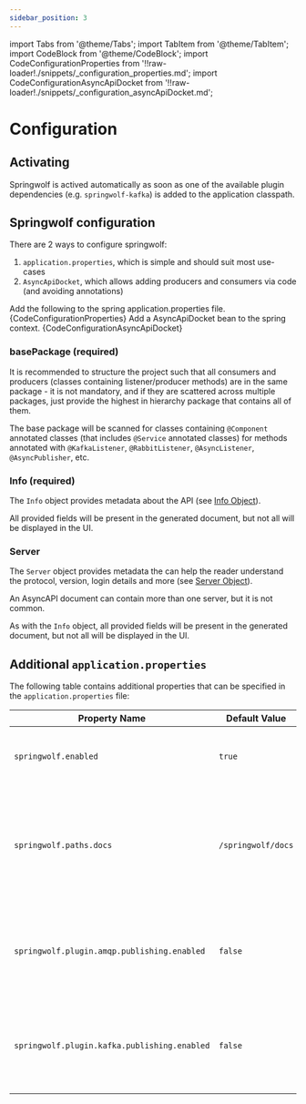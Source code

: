```yaml
---
sidebar_position: 3
---
```

import Tabs from '@theme/Tabs';
import TabItem from '@theme/TabItem';
import CodeBlock from '@theme/CodeBlock';
import CodeConfigurationProperties from '!!raw-loader!./snippets/_configuration_properties.md';
import CodeConfigurationAsyncApiDocket from '!!raw-loader!./snippets/_configuration_asyncApiDocket.md';

# Configuration

## Activating

Springwolf is actived automatically as soon as one of the available plugin dependencies (e.g. `springwolf-kafka`)
is added to the application classpath. 



## Springwolf configuration

There are 2 ways to configure springwolf:

1. `application.properties`, which is simple and should suit most use-cases
2. `AsyncApiDocket`, which allows adding producers and consumers via code (and avoiding annotations)

<Tabs>
  <TabItem value="application.properties" label="application.properties" default>
    Add the following to the spring application.properties file.
    <CodeBlock language="properties">{CodeConfigurationProperties}</CodeBlock>
  </TabItem>
  <TabItem value="AsyncApiDocket" label="AsyncApiDocket">
    Add a AsyncApiDocket bean to the spring context.
    <CodeBlock language="java">{CodeConfigurationAsyncApiDocket}</CodeBlock>
  </TabItem>
</Tabs>

### basePackage (required)

It is recommended to structure the project such that all consumers and producers (classes containing listener/producer methods) are in the same package - it is not mandatory, and if they are scattered across multiple packages, just provide the highest in hierarchy package that contains all of them.

The base package will be scanned for classes containing `@Component` annotated classes (that includes `@Service` annotated classes) for methods annotated with `@KafkaListener`, `@RabbitListener`, `@AsyncListener`, `@AsyncPublisher`, etc.

### Info (required)

The `Info` object provides metadata about the API (see [Info Object][info]).

All provided fields will be present in the generated document, but not all will be displayed in the UI.

### Server

The `Server` object provides metadata the can help the reader understand the protocol, version, login details and more (see [Server Object][server]).

An AsyncAPI document can contain more than one server, but it is not common.

As with the `Info` object, all provided fields will be present in the generated document, but not all will be displayed in the UI.

## Additional `application.properties`

The following table contains additional properties that can be specified in the `application.properties` file:

| Property Name                                | Default Value | Description                                                                                                               |
|----------------------------------------------| ------------- |---------------------------------------------------------------------------------------------------------------------------|
| `springwolf.enabled`                         | `true` | Allows to enable/disable springwolf at one central place.                                                                 |
| `springwolf.paths.docs`                      | `/springwolf/docs` | The path of the AsyncAPI document in JSON format. *Note that at the moment the UI will work only with the default value.* |
| `springwolf.plugin.amqp.publishing.enabled`  | `false` | Allow (anyone) to produce amqp messages from the UI. *Note that this has security implications*                           |
| `springwolf.plugin.kafka.publishing.enabled` | `false` | Allow (anyone) to produce kafka messages from the UI. *Note that this has security implications*                          |

[info]: https://www.asyncapi.com/docs/reference/specification/v2.0.0#infoObject.
[server]: https://www.asyncapi.com/docs/reference/specification/v2.0.0#serversObject
